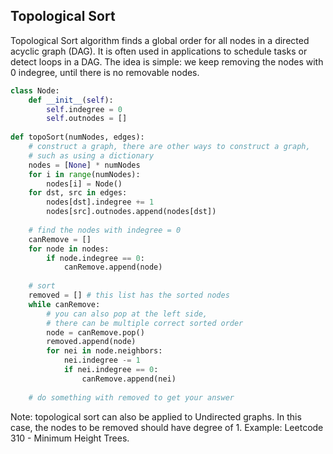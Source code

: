 ## Topological Sort
Topological Sort algorithm finds a global order for all nodes in a directed acyclic graph (DAG). It is often used in applications to schedule tasks or detect loops in a DAG. The idea is simple: we keep removing the nodes with 0 indegree, until there is no removable nodes.

```python
class Node:
	def __init__(self):
		self.indegree = 0
		self.outnodes = []
		
def topoSort(numNodes, edges):
	# construct a graph, there are other ways to construct a graph,
	# such as using a dictionary
	nodes = [None] * numNodes
	for i in range(numNodes):
		nodes[i] = Node()
	for dst, src in edges:
		nodes[dst].indegree += 1
		nodes[src].outnodes.append(nodes[dst])
		
	# find the nodes with indegree = 0
	canRemove = []
	for node in nodes:
		if node.indegree == 0:
			canRemove.append(node)
			
	# sort
	removed = [] # this list has the sorted nodes
	while canRemove:
		# you can also pop at the left side,
		# there can be multiple correct sorted order
		node = canRemove.pop() 
		removed.append(node)
		for nei in node.neighbors:
			nei.indegree -= 1
			if nei.indegree == 0:
				canRemove.append(nei)
										
	# do something with removed to get your answer
```

Note: topological sort can also be applied to Undirected graphs. In this case, the nodes to be removed should have degree of 1. Example: Leetcode 310 - Minimum Height Trees.
